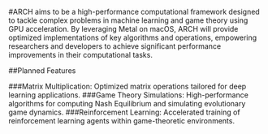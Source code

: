 #ARCH aims to be a high-performance computational framework designed to tackle complex problems in machine learning and game theory using GPU acceleration. By leveraging Metal on macOS, ARCH will provide optimized implementations of key algorithms and operations, empowering researchers and developers to achieve significant performance improvements in their computational tasks.

##Planned Features

###Matrix Multiplication: Optimized matrix operations tailored for deep learning applications.
###Game Theory Simulations: High-performance algorithms for computing Nash Equilibrium and simulating evolutionary game dynamics.
###Reinforcement Learning: Accelerated training of reinforcement learning agents within game-theoretic environments.
